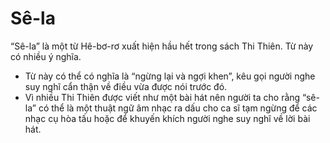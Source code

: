 # Sê-la

“Sê-la” là một từ Hê-bơ-rơ xuất hiện hầu hết trong sách Thi Thiên. Từ này có nhiều ý nghĩa.
- Từ này có thể có nghĩa là “ngừng lại và ngợi khen”, kêu gọi người nghe suy nghĩ cẩn thận về điều vừa được nói trước đó. 
- Vì nhiều Thi Thiên được viết như một bài hát nên người ta cho rằng “sê-la” có thể là một thuật ngữ âm nhạc ra dấu cho ca sĩ tạm ngừng để các nhạc cụ hòa tấu hoặc để khuyến khích người nghe suy nghĩ về lời bài hát.

